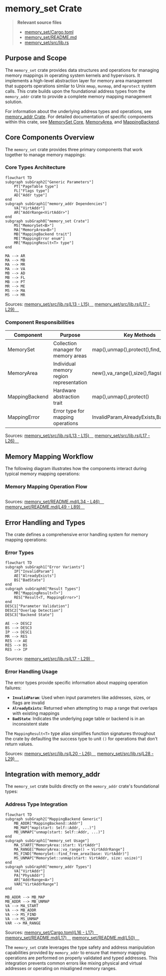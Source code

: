 # memory_set Crate

> **Relevant source files**
> * [memory_set/Cargo.toml](https://github.com/arceos-org/axmm_crates/blob/87b8ebcd/memory_set/Cargo.toml)
> * [memory_set/README.md](https://github.com/arceos-org/axmm_crates/blob/87b8ebcd/memory_set/README.md)
> * [memory_set/src/lib.rs](https://github.com/arceos-org/axmm_crates/blob/87b8ebcd/memory_set/src/lib.rs)

## Purpose and Scope

The `memory_set` crate provides data structures and operations for managing memory mappings in operating system kernels and hypervisors. It implements a high-level abstraction layer for memory area management that supports operations similar to Unix `mmap`, `munmap`, and `mprotect` system calls. This crate builds upon the foundational address types from the `memory_addr` crate to provide a complete memory mapping management solution.

For information about the underlying address types and operations, see [memory_addr Crate](/arceos-org/axmm_crates/2-memory_addr-crate). For detailed documentation of specific components within this crate, see [MemorySet Core](/arceos-org/axmm_crates/3.1-memoryset-core), [MemoryArea](/arceos-org/axmm_crates/3.2-memoryarea), and [MappingBackend](/arceos-org/axmm_crates/3.3-mappingbackend).

## Core Components Overview

The `memory_set` crate provides three primary components that work together to manage memory mappings:

### Core Types Architecture

```mermaid
flowchart TD
subgraph subGraph2["Generic Parameters"]
    PT["PageTable type"]
    FL["Flags type"]
    AD["Addr type"]
end
subgraph subGraph1["memory_addr Dependencies"]
    VA["VirtAddr"]
    AR["AddrRange<VirtAddr>"]
end
subgraph subGraph0["memory_set Crate"]
    MS["MemorySet<B>"]
    MA["MemoryArea<B>"]
    MB["MappingBackend trait"]
    ME["MappingError enum"]
    MR["MappingResult<T> type"]
end

MA --> AR
MA --> MB
MA --> MR
MA --> VA
MB --> AD
MB --> FL
MB --> PT
MR --> ME
MS --> MA
MS --> MR
```

Sources: [memory_set/src/lib.rs(L13 - L15)&emsp;](https://github.com/arceos-org/axmm_crates/blob/87b8ebcd/memory_set/src/lib.rs#L13-L15) [memory_set/src/lib.rs(L17 - L29)&emsp;](https://github.com/arceos-org/axmm_crates/blob/87b8ebcd/memory_set/src/lib.rs#L17-L29)

### Component Responsibilities

|Component|Purpose|Key Methods|
| --- | --- | --- |
|MemorySet<B>|Collection manager for memory areas|map(),unmap(),protect(),find_free_area()|
|MemoryArea<B>|Individual memory region representation|new(),va_range(),size(),flags()|
|MappingBackend|Hardware abstraction trait|map(),unmap(),protect()|
|MappingError|Error type for mapping operations|InvalidParam,AlreadyExists,BadState|

Sources: [memory_set/src/lib.rs(L13 - L15)&emsp;](https://github.com/arceos-org/axmm_crates/blob/87b8ebcd/memory_set/src/lib.rs#L13-L15) [memory_set/src/lib.rs(L17 - L26)&emsp;](https://github.com/arceos-org/axmm_crates/blob/87b8ebcd/memory_set/src/lib.rs#L17-L26)

## Memory Mapping Workflow

The following diagram illustrates how the components interact during typical memory mapping operations:

### Memory Mapping Operation Flow

```

```

Sources: [memory_set/README.md(L34 - L46)&emsp;](https://github.com/arceos-org/axmm_crates/blob/87b8ebcd/memory_set/README.md#L34-L46) [memory_set/README.md(L49 - L89)&emsp;](https://github.com/arceos-org/axmm_crates/blob/87b8ebcd/memory_set/README.md#L49-L89)

## Error Handling and Types

The crate defines a comprehensive error handling system for memory mapping operations:

### Error Types

```mermaid
flowchart TD
subgraph subGraph1["Error Variants"]
    IP["InvalidParam"]
    AE["AlreadyExists"]
    BS["BadState"]
end
subgraph subGraph0["Result Types"]
    MR["MappingResult<T>"]
    RES["Result<T, MappingError>"]
end
DESC1["Parameter Validation"]
DESC2["Overlap Detection"]
DESC3["Backend State"]

AE --> DESC2
BS --> DESC3
IP --> DESC1
MR --> RES
RES --> AE
RES --> BS
RES --> IP
```

Sources: [memory_set/src/lib.rs(L17 - L29)&emsp;](https://github.com/arceos-org/axmm_crates/blob/87b8ebcd/memory_set/src/lib.rs#L17-L29)

### Error Handling Usage

The error types provide specific information about mapping operation failures:

* **`InvalidParam`**: Used when input parameters like addresses, sizes, or flags are invalid
* **`AlreadyExists`**: Returned when attempting to map a range that overlaps with existing mappings
* **`BadState`**: Indicates the underlying page table or backend is in an inconsistent state

The `MappingResult<T>` type alias simplifies function signatures throughout the crate by defaulting the success type to unit `()` for operations that don't return values.

Sources: [memory_set/src/lib.rs(L20 - L26)&emsp;](https://github.com/arceos-org/axmm_crates/blob/87b8ebcd/memory_set/src/lib.rs#L20-L26) [memory_set/src/lib.rs(L28 - L29)&emsp;](https://github.com/arceos-org/axmm_crates/blob/87b8ebcd/memory_set/src/lib.rs#L28-L29)

## Integration with memory_addr

The `memory_set` crate builds directly on the `memory_addr` crate's foundational types:

### Address Type Integration

```mermaid
flowchart TD
subgraph subGraph2["MappingBackend Generic"]
    MB_ADDR["MappingBackend::Addr"]
    MB_MAP["map(start: Self::Addr, ...)"]
    MB_UNMAP["unmap(start: Self::Addr, ...)"]
end
subgraph subGraph1["memory_set Usage"]
    MA_START["MemoryArea::start: VirtAddr"]
    MA_RANGE["MemoryArea::va_range() → VirtAddrRange"]
    MS_FIND["MemorySet::find_free_area(base: VirtAddr)"]
    MS_UNMAP["MemorySet::unmap(start: VirtAddr, size: usize)"]
end
subgraph subGraph0["memory_addr Types"]
    VA["VirtAddr"]
    PA["PhysAddr"]
    AR["AddrRange<A>"]
    VAR["VirtAddrRange"]
end

MB_ADDR --> MB_MAP
MB_ADDR --> MB_UNMAP
VA --> MA_START
VA --> MB_ADDR
VA --> MS_FIND
VA --> MS_UNMAP
VAR --> MA_RANGE
```

Sources: [memory_set/Cargo.toml(L16 - L17)&emsp;](https://github.com/arceos-org/axmm_crates/blob/87b8ebcd/memory_set/Cargo.toml#L16-L17) [memory_set/README.md(L17)&emsp;](https://github.com/arceos-org/axmm_crates/blob/87b8ebcd/memory_set/README.md#L17-L17) [memory_set/README.md(L50)&emsp;](https://github.com/arceos-org/axmm_crates/blob/87b8ebcd/memory_set/README.md#L50-L50)

The `memory_set` crate leverages the type safety and address manipulation capabilities provided by `memory_addr` to ensure that memory mapping operations are performed on properly validated and typed addresses. This integration prevents common errors like mixing physical and virtual addresses or operating on misaligned memory ranges.